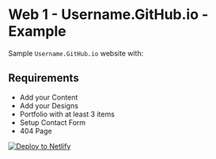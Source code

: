 # Web 1 - Username.GitHub.io - Example

Sample `Username.GitHub.io` website with: 

## Requirements
* Add your Content
* Add your Designs
* Portfolio with at least 3 items
* Setup Contact Form
* 404 Page

[![Deploy to Netlify](https://www.netlify.com/img/deploy/button.svg)](https://app.netlify.com/start/deploy?repository=https://github.com/ewuweblab/web-1-final-example)
 



